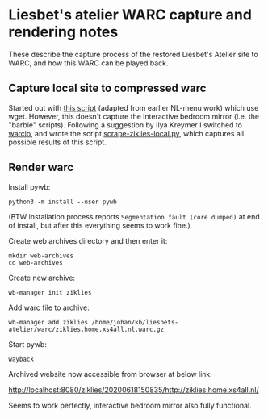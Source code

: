 # Liesbet's atelier WARC capture and rendering notes

These describe the capture process of the restored Liesbet's Atelier site to WARC, and how this WARC can be played back.

## Capture local site to compressed warc

Started out with [this script](../scripts/scrape-local-site.sh) (adapted from earlier NL-menu work) which use wget. However, this doesn't capture the interactive bedroom mirror (i.e. the "barbie" scripts). Following a suggestion by Ilya Kreymer I switched to [warcio](https://github.com/webrecorder/warcio), and wrote the script [scrape-ziklies-local.py](../scripts/scripts/scrape-ziklies-local.py), which captures all possible results of this script.

## Render warc

Install pywb:

```
python3 -m install --user pywb
```

(BTW installation process reports `Segmentation fault (core dumped)` at end of install, but after this everything seems to work fine.)

Create web archives directory and then enter it:

```
mkdir web-archives
cd web-archives
```

Create new archive:

```
wb-manager init ziklies
```

Add warc file to archive:

```
wb-manager add ziklies /home/johan/kb/liesbets-atelier/warc/ziklies.home.xs4all.nl.warc.gz
```

Start pywb:

```
wayback
```

Archived website now accessible from browser at below link:

<http://localhost:8080/ziklies/20200618150835/http://ziklies.home.xs4all.nl/>

Seems to work perfectly, interactive bedroom mirror also fully functional.
